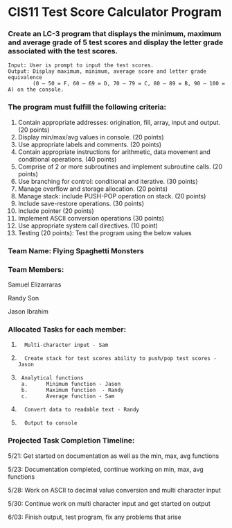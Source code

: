 # CIS11 Test Score Calculator Program 
### Create an LC-3 program that displays the minimum, maximum and average grade of 5 test scores and display the letter grade  associated with the test scores. 
```
Input: User is prompt to input the test scores.
Output: Display maximum, minimum, average score and letter grade equivalence 
        (0 – 50 = F, 60 – 69 = D, 70 – 79 = C, 80 – 89 = B, 90 – 100 = A) on the console.
```
### The program must fulfill the following criteria:
1.	Contain appropriate addresses: origination, fill, array, input and output. (20 points)
2.	Display min/max/avg values in console. (20 points)
3.	Use appropriate labels and comments. (20 points)
4.	Contain appropriate instructions for arithmetic, data movement and conditional operations. (40 points)
5.	Comprise of 2 or more subroutines and implement subroutine calls. (20 points)
6.	Use branching for control: conditional and iterative. (30 points)
7.	Manage overflow and storage allocation. (20 points)
8.	Manage stack: include PUSH-POP operation on stack. (20 points)
9.	Include save-restore operations. (30 points)
10.	Include pointer (20 points)
11.	Implement ASCII conversion operations (30 points)
12.	Use appropriate system call directives. (10 point)
13.	Testing (20 points): Test the program using the below values

### Team Name: Flying Spaghetti Monsters
### Team Members:
Samuel Elizarraras

Randy Son

Jason Ibrahim
### Allocated Tasks for each member:
1.       Multi-character input - Sam
2.       Create stack for test scores ability to push/pop test scores - Jason
3.   	Analytical functions
        a.   	Minimum function - Jason
        b.   	Maximum function  - Randy
        c.   	Average function - Sam
4.       Convert data to readable text - Randy
5.       Output to console

### Projected Task Completion Timeline:
5/21: Get started on documentation as well as the min, max, avg functions

5/23: Documentation completed, continue working on min, max, avg functions

5/28: Work on ASCII to decimal value conversion and multi character input

5/30: Continue work on multi character input and get started on output

6/03: Finish output, test program, fix any problems that arise
